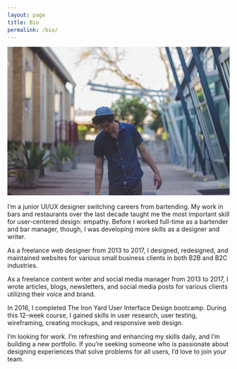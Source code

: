 ```yaml
---
layout: page
title: Bio
permalink: /bio/
---
```


![Me wearing a cool hat](/images/hat-landscape.jpg "Me wearing a cool hat")


I’m a junior UI/UX designer switching careers from bartending. My work in bars and restaurants over the last decade taught me the most important skill for user-centered design: empathy. Before I worked full-time as a bartender and bar manager, though, I was developing more skills as a designer and writer.

As a freelance web designer from 2013 to 2017, I designed, redesigned, and maintained websites for various small business clients in both B2B and B2C industries.

As a freelance content writer and social media manager from 2013 to 2017, I wrote articles, blogs, newsletters, and social media posts for various clients utilizing their voice and brand.

In 2016, I completed The Iron Yard User Interface Design bootcamp. During this 12-week course, I gained skills in user research, user testing, wireframing, creating mockups, and responsive web design.

I’m looking for work. I’m refreshing and enhancing my skills daily, and I’m building a new portfolio. If you’re seeking someone who is passionate about designing experiences that solve problems for all users, I’d love to join your team.



